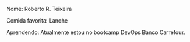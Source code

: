 Nome: Roberto R. Teixeira

Comida favorita: Lanche

Aprendendo: Atualmente estou no bootcamp DevOps Banco Carrefour.

